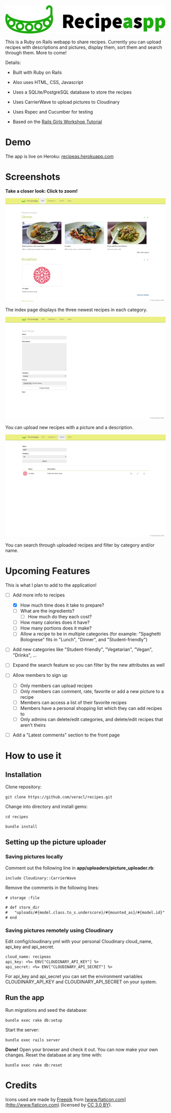 ![Logo](/app/assets/images/logo.png?raw=true "Logo")

This is a Ruby on Rails webapp to share recipes. Currently you can upload recipes with descriptions and pictures, display them, sort them and search through them. More to come!

Details:

* Built with Ruby on Rails

* Also uses HTML, CSS, Javascript

* Uses a SQLite/PostgreSQL database to store the recipes

* Uses CarrierWave to upload pictures to Cloudinary

* Uses Rspec and Cucumber for testing

* Based on the [Rails Girls Workshop Tutorial](http://guides.railsgirls.com/app)

# Demo

The app is live on Heroku: [recipeas.herokuapp.com](http://recipeas.herokuapp.com)

# Screenshots

**Take a closer look: Click to zoom!**

![Screenshot](/app/assets/images/screenshot_index.png?raw=true "Screenshot of the index page")

The index page displays the three newest recipes in each category.

![Screenshot](/app/assets/images/screenshot_new_recipe.png?raw=true "Screenshot of the New Recipe page")

You can upload new recipes with a picture and a description.

![Screenshot](/app/assets/images/screenshot_search.png?raw=true "Screenshot of the search page")

You can search through uploaded recipes and filter by category and/or name.

# Upcoming Features

This is what I plan to add to the application!

- [ ] Add more info to recipes
    - [x] How much time does it take to prepare?
    - [ ] What are the ingredients?
      - [ ] How much do they each cost?
    - [ ] How many calories does it have?
    - [ ] How many portions does it make?
    - [ ] Allow a recipe to be in multiple categories (for example: "Spaghetti Bolognese" fits in "Lunch", "Dinner", and "Student-friendly")

- [ ] Add new categories like "Student-friendly", "Vegetarian", "Vegan", "Drinks", ...

- [ ] Expand the search feature so you can filter by the new attributes as well

- [ ] Allow members to sign up
    - [ ] Only members can upload recipes
    - [ ] Only members can comment, rate, favorite or add a new picture to a recipe
    - [ ] Members can access a list of their favorite recipes
    - [ ] Members have a personal shopping list which they can add recipes to
    - [ ] Only admins can delete/edit categories, and delete/edit recipes that aren't theirs

- [ ] Add a "Latest comments" section to the front page

# How to use it

## Installation

Clone repository:

`git clone https://github.com/veracl/recipes.git`

Change into directory and install gems:

`cd recipes`

`bundle install`

## Setting up the picture uploader

### Saving pictures locally

Comment out the following line in **app/uploaders/picture_uploader.rb**:

`include Cloudinary::CarrierWave`

Remove the comments in the following lines:

`# storage :file`

```
# def store_dir
#   "uploads/#{model.class.to_s.underscore}/#{mounted_as}/#{model.id}"
# end
```

### Saving pictures remotely using Cloudinary

Edit config/cloudinary.yml with your personal Cloudinary cloud_name, api_key and api_secret.

```
cloud_name: recipeas
api_key: <%= ENV["CLOUDINARY_API_KEY"] %>
api_secret: <%= ENV["CLOUDINARY_API_SECRET"] %>
```

For api_key and api_secret you can set the environment variables CLOUDINARY_API_KEY and CLOUDINARY_API_SECRET on your system.

## Run the app

Run migrations and seed the database:

`bundle exec rake db:setup`

Start the server:

`bundle exec rails server`

**Done!** Open your browser and check it out. You can now make your own changes. Reset the database at any time with:

`bundle exec rake db:reset`

# Credits

Icons used are made by [Freepik](http://www.freepik.com) from [www.flaticon.com](http://www.flaticon.com) (licensed by [CC 3.0 BY](http://creativecommons.org/licenses/by/3.0/)).
